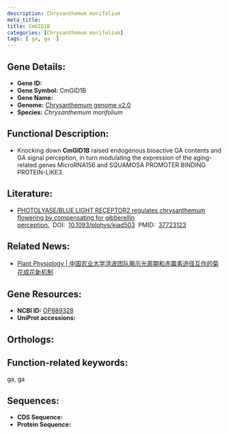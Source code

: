 ```yaml
---
description: Chrysanthemum morifolium
meta_title:
title: CmGID1B
categories: [Chrysanthemum morifolium]
tags: [ ga, ga  ]
---
```


## Gene Details:
- **Gene ID:**	[]()
- **Gene Symbol:** CmGID1B
- **Gene Name:** 
- **Genome:** [Chrysanthemum genome v2.0]()
- **Species:** *Chrysanthemum morifolium*

## Functional Description:
   - Knocking down **CmGID1B** raised endogenous bioactive GA contents and GA signal perception, in turn modulating the expression of the aging-related genes MicroRNA156 and SQUAMOSA PROMOTER BINDING PROTEIN-LIKE3.

## Literature:
   - [PHOTOLYASE/BLUE LIGHT RECEPTOR2 regulates chrysanthemum flowering by compensating for gibberellin perception.]( https://academic.oup.com/plphys/advance-article/doi/10.1093/plphys/kiad503/7276593#supplementary-data)&nbsp;&nbsp;DOI:&nbsp;&nbsp;[10.1093/plphys/kiad503](https://academic.oup.com/plphys/advance-article/doi/10.1093/plphys/kiad503/7276593#supplementary-data)&nbsp;&nbsp;PMID:&nbsp;&nbsp;[37723123](https://pubmed.ncbi.nlm.nih.gov/37723123/)

## Related News:
   - [Plant Physiology | 中国农业大学洪波团队揭示光周期和赤霉素途径互作的菊花成花新机制](https://mp.weixin.qq.com/s?__biz=Mzg3MDEwNDEyMg==&mid=2247557001&idx=5&sn=09b24d5da14d1b8f9d81f8df1e9d544a&chksm=f030c13bf45bff258ab0d00b8e3b1aa3bb2cf81bb24b2cd2a94bbf438af29705d27aff083787&scene=27#wechat_redirect)

## Gene Resources:
- **NCBI ID:** [OP889328](https://www.ncbi.nlm.nih.gov/gene/?term=OP889328)
- **UniProt accessions:** [](https://www.uniprot.org/uniprotkb//entry)

## Orthologs:


## Function-related keywords:
ga, ga 

## Sequences:
- **CDS Sequence:**
- **Protein Sequence:**

